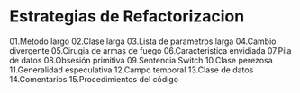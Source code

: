 Estrategias de Refactorizacion
==============================

01.Metodo largo
02.Clase larga
03.Lista de parametros larga
04.Cambio divergente
05.Cirugia de armas de fuego
06.Caracteristica envidiada
07.Pila de datos
08.Obsesión primitiva
09.Sentencia Switch
10.Clase perezosa
11.Generalidad especulativa
12.Campo temporal
13.Clase de datos
14.Comentarios
15.Procedimientos del código
